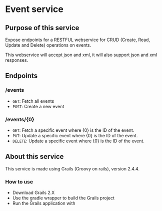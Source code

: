 <h1>Event service</h1>
<h2>Purpose of this service</h2>
<p>Expose endpoints for a RESTFUL webservice for CRUD (Create, Read, Update and Delete) operations on events.</p>
<p>This webservice will accept json and xml, it will also support json and xml responses.</p>

<h2>Endpoints</h2>
<h3>/events</h3>
<ul>
  <li><code>GET</code>: Fetch all events</li>
  <li><code>POST</code>: Create a new event</li>
</ul>
<h3>/events/{0}</h3>
<ul>
  <li><code>GET</code>: Fetch a specific event where {0} is the ID of the event.</li>
  <li><code>PUT</code>: Update a specific event where {0} is the ID of the event.</li>
  <li><code>DELETE</code>: Update a specific event where {0} is the ID of the event.</li>
</ul>
<h2>About this service</h2>
<p>This service is made using Grails (Groovy on rails), version 2.4.4.</p>
<h3>How to use</h3>
<ul>
  <li>Download Grails 2.X</li>
  <li>Use the gradle wrapper to build the Grails project</li>
  <li>Run the Grails application with</li>
</ul>

